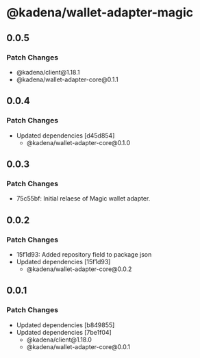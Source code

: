 # @kadena/wallet-adapter-magic

## 0.0.5

### Patch Changes

- @kadena/client\@1.18.1
- @kadena/wallet-adapter-core\@0.1.1

## 0.0.4

### Patch Changes

- Updated dependencies \[d45d854]
  - @kadena/wallet-adapter-core\@0.1.0

## 0.0.3

### Patch Changes

- 75c55bf: Initial relaese of Magic wallet adapter.

## 0.0.2

### Patch Changes

- 15f1d93: Added repository field to package json
- Updated dependencies \[15f1d93]
  - @kadena/wallet-adapter-core\@0.0.2

## 0.0.1

### Patch Changes

- Updated dependencies \[b849855]
- Updated dependencies \[7be1f04]
  - @kadena/client\@1.18.0
  - @kadena/wallet-adapter-core\@0.0.1

